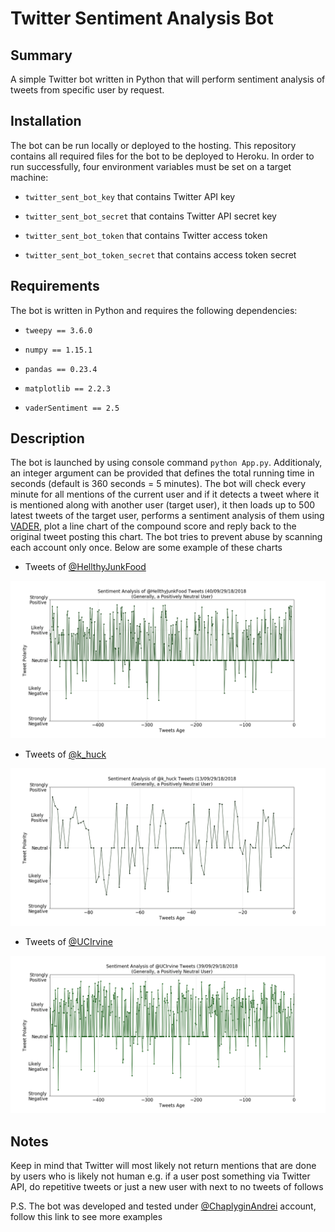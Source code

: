 # Twitter Sentiment Analysis Bot

## Summary

A simple Twitter bot written in Python that will perform sentiment analysis of tweets from specific user by request. 

## Installation

The bot can be run locally or deployed to the hosting. This repository contains all required files for the bot to be deployed to Heroku. In order to run successfully, four environment variables must be set on a target machine:

- `twitter_sent_bot_key` that contains Twitter API key

- `twitter_sent_bot_secret` that contains Twitter API secret key

- `twitter_sent_bot_token` that contains Twitter access token

- `twitter_sent_bot_token_secret` that contains access token secret

## Requirements

The bot is written in Python and requires the following dependencies:

- `tweepy == 3.6.0`

- `numpy == 1.15.1`

- `pandas == 0.23.4`

- `matplotlib == 2.2.3`

- `vaderSentiment == 2.5`

## Description

The bot is launched by using console command `python App.py`. Additionaly, an integer argument can be provided that defines the total running time in seconds (default is 360 seconds = 5 minutes). The bot will check every minute for all mentions of the current user and if it detects a tweet where it is mentioned along with another user (target user), it then loads up to 500 latest tweets of the target user, performs a sentiment analysis of them using [VADER](https://github.com/cjhutto/vaderSentiment), plot a line chart of the compound score and reply back to the original tweet posting this chart. The bot tries to prevent abuse by scanning each account only once. Below are some example of these charts

- Tweets of [@HellthyJunkFood](https://twitter.com/HellthyJunkFood)

![HealthyJunkFood](\Images\HellthyJunkFood.png)

- Tweets of [@k_huck](https://twitter.com/k_huck)

![k_huck](\Images\k_huck.png)

- Tweets of [@UCIrvine](https://twitter.com/UCIrvine)

![UCIrvine](\Images\UCIrvine.png)

## Notes

Keep in mind that Twitter will most likely not return mentions that are done by users who is likely not human e.g. if a user post something via Twitter API, do repetitive tweets or just a new user with next to no tweets of follows

P.S. The bot was developed and tested under [@ChaplyginAndrei](https://twitter.com/ChaplyginAndrei) account, follow this link to see more examples
